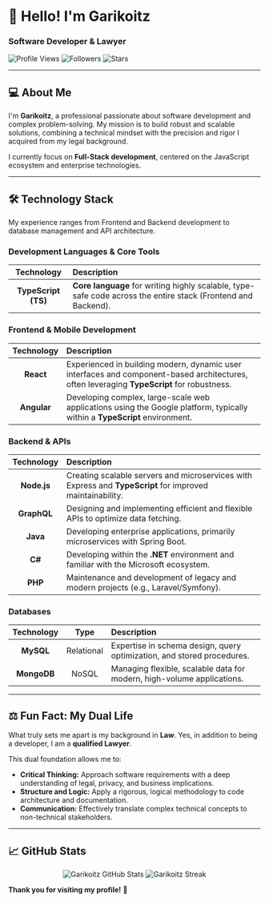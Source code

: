 # 👋 Hello! I'm Garikoitz
### Software Developer & Lawyer

<p align="left">
  <img src="https://komarev.com/ghpvc/?username=Garikoitz&style=flat-square&color=blue" alt="Profile Views" /> 
  <img src="https://img.shields.io/github/followers/Garikoitz?label=Follow&style=flat-square&color=green" alt="Followers" />
  <img src="https://img.shields.io/github/stars/Garikoitz?label=Stars&style=flat-square&color=yellow" alt="Stars" />
</p>

---

## 💻 About Me

I'm **Garikoitz**, a professional passionate about software development and complex problem-solving. My mission is to build robust and scalable solutions, combining a technical mindset with the precision and rigor I acquired from my legal background.

I currently focus on **Full-Stack development**, centered on the JavaScript ecosystem and enterprise technologies.

---

## 🛠️ Technology Stack

My experience ranges from Frontend and Backend development to database management and API architecture.

### Development Languages & Core Tools
| Technology | Description |
| :---: | :--- |
| **TypeScript (TS)** | **Core language** for writing highly scalable, type-safe code across the entire stack (Frontend and Backend). |

### Frontend & Mobile Development
| Technology | Description |
| :---: | :--- |
| **React** | Experienced in building modern, dynamic user interfaces and component-based architectures, often leveraging **TypeScript** for robustness. |
| **Angular** | Developing complex, large-scale web applications using the Google platform, typically within a **TypeScript** environment. |

### Backend & APIs
| Technology | Description |
| :---: | :--- |
| **Node.js** | Creating scalable servers and microservices with Express and **TypeScript** for improved maintainability. |
| **GraphQL** | Designing and implementing efficient and flexible APIs to optimize data fetching. |
| **Java** | Developing enterprise applications, primarily microservices with Spring Boot. |
| **C#** | Developing within the **.NET** environment and familiar with the Microsoft ecosystem. |
| **PHP** | Maintenance and development of legacy and modern projects (e.g., Laravel/Symfony). |

### Databases
| Technology | Type | Description |
| :---: | :---: | :--- |
| **MySQL** | Relational | Expertise in schema design, query optimization, and stored procedures. |
| **MongoDB** | NoSQL | Managing flexible, scalable data for modern, high-volume applications. |

---

## ⚖️ Fun Fact: My Dual Life

What truly sets me apart is my background in **Law**. Yes, in addition to being a developer, I am a **qualified Lawyer**.

This dual foundation allows me to:
* **Critical Thinking:** Approach software requirements with a deep understanding of legal, privacy, and business implications.
* **Structure and Logic:** Apply a rigorous, logical methodology to code architecture and documentation.
* **Communication:** Effectively translate complex technical concepts to non-technical stakeholders.

---

## 📈 GitHub Stats

<p align="center">
  <img src="https://github-readme-stats.vercel.app/api?username=Garikoitz&show_icons=true&theme=nord" alt="Garikoitz GitHub Stats" />
  <img src="https://github-readme-streak-stats.herokuapp.com/?user=Garikoitz&theme=nord" alt="Garikoitz Streak" />
</p>


**Thank you for visiting my profile!** 🚀
